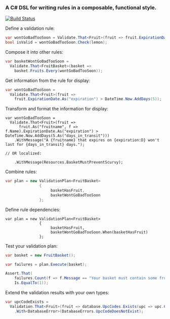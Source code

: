 ### A C# DSL for writing rules in a composable, functional style.

[![Build Status](https://ci.appveyor.com/api/projects/status/github/jonsequitur/Its.Validation)](https://ci.appveyor.com/project/jonsequitur/its-validation)

Define a validation rule:

```csharp
var wontGoBadTooSoon = Validate.That<Fruit>(fruit => fruit.ExpirationDate > DateTime.Now.AddDays(5));
bool isValid = wontGoBadTooSoon.Check(lemon);
```

Compose it into other rules:

```csharp
var basketWontGoBadTooSoon = 
  Validate.That<FruitBasket>(basket =>
    basket.Fruits.Every(wontGoBadTooSoon));
```

Get information from the rule for display:

```csharp
var wontGoBadTooSoon = 
  Validate.That<Fruit>(fruit => 
    fruit.ExpirationDate.As("expiration") > DateTime.Now.AddDays(5));
```

Transform and format the information for display:

```
var wontGoBadTooSoon = 
  Validate.That<Fruit>(fruit =>
      fruit.As("fruitname", f => f.Name).ExpirationDate.As("expiration") > DateTime.Now.AddDays(5.As("days_in_transit")))
    .WithMessage("A {fruitname} that expires on {expiration:D} won't last for {days_in_transit} days.");

// OR localized:

    .WithMessage(Resources.BasketMustPreventScurvy);
```

Combine rules:

```csharp
var plan = new ValidationPlan<FruitBasket>
               {
                    basketHasFruit,
                    basketWontGoBadTooSoon
               };
```

Define rule dependencies:

```
var plan = new ValidationPlan<FruitBasket>
               {
                    basketHasFruit,               
                    basketWontGoBadTooSoon.When(basketHasFruit)
               };
```

Test your validation plan:

```csharp
var basket = new FruitBasket();

var failures = plan.Execute(basket);

Assert.That(
    failures.Count(f => f.Message == "Your basket must contain some fruit."),
    Is.EqualTo(1));
```

Extend the validation results with your own types:

```csharp
var upcCodeExists = 
  Validation.That<Fruit>(fruit => database.UpcCodes.Exists(upc => upc.Code == fruit.UpcCode))
    .With<DatabaseError>(DatabaseErrors.UpcCodeDoesNotExist);
```
